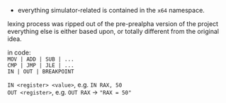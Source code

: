- everything simulator-related is contained in the `x64` namespace.

lexing process was ripped out of the pre-prealpha version of the project
everything else is either based upon, or totally different from the original idea.
  
in code:  
`MOV | ADD | SUB | ...`  
`CMP | JMP | JLE | ...`  
`IN | OUT | BREAKPOINT`  

`IN <register> <value>`,  e.g. `IN RAX, 50`  
`OUT <register>`, e.g. `OUT RAX` -> `"RAX = 50"`